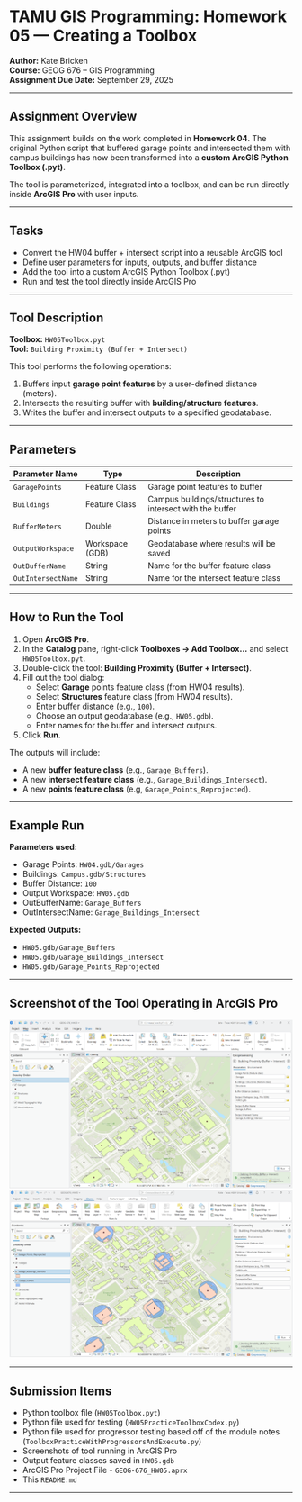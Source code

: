 # TAMU GIS Programming: Homework 05 — Creating a Toolbox

**Author:** Kate Bricken  
**Course:** GEOG 676 – GIS Programming  
**Assignment Due Date:** September 29, 2025  

---

## Assignment Overview

This assignment builds on the work completed in **Homework 04**. The original Python script that buffered garage points and intersected them with campus buildings has now been transformed into a **custom ArcGIS Python Toolbox (.pyt)**.  

The tool is parameterized, integrated into a toolbox, and can be run directly inside **ArcGIS Pro** with user inputs.  

---

## Tasks

- Convert the HW04 buffer + intersect script into a reusable ArcGIS tool  
- Define user parameters for inputs, outputs, and buffer distance  
- Add the tool into a custom ArcGIS Python Toolbox (.pyt)  
- Run and test the tool directly inside ArcGIS Pro  

---

## Tool Description

**Toolbox:** `HW05Toolbox.pyt`  
**Tool:** `Building Proximity (Buffer + Intersect)`  

This tool performs the following operations:  
1. Buffers input **garage point features** by a user-defined distance (meters).  
2. Intersects the resulting buffer with **building/structure features**.  
3. Writes the buffer and intersect outputs to a specified geodatabase.  

---

## Parameters

| Parameter Name     | Type            | Description                                              |
|--------------------|-----------------|----------------------------------------------------------|
| `GaragePoints`     | Feature Class   | Garage point features to buffer                          |
| `Buildings`        | Feature Class   | Campus buildings/structures to intersect with the buffer |
| `BufferMeters`     | Double          | Distance in meters to buffer garage points               |
| `OutputWorkspace`  | Workspace (GDB) | Geodatabase where results will be saved                  |
| `OutBufferName`    | String          | Name for the buffer feature class                        |
| `OutIntersectName` | String          | Name for the intersect feature class                     |

---

## How to Run the Tool

1. Open **ArcGIS Pro**.  
2. In the **Catalog** pane, right-click **Toolboxes → Add Toolbox…** and select `HW05Toolbox.pyt`.  
3. Double-click the tool: **Building Proximity (Buffer + Intersect)**.  
4. Fill out the tool dialog:  
   - Select **Garage** points feature class (from HW04 results).  
   - Select **Structures** feature class (from HW04 results).  
   - Enter buffer distance (e.g., `100`).  
   - Choose an output geodatabase (e.g., `HW05.gdb`).  
   - Enter names for the buffer and intersect outputs.  
5. Click **Run**.  

The outputs will include:  
- A new **buffer feature class** (e.g., `Garage_Buffers`).  
- A new **intersect feature class** (e.g., `Garage_Buildings_Intersect`).  
- A new **points feature class** (e.g, `Garage_Points_Reprojected`). 
---

## Example Run

**Parameters used:**  
- Garage Points: `HW04.gdb/Garages`  
- Buildings: `Campus.gdb/Structures`  
- Buffer Distance: `100`  
- Output Workspace: `HW05.gdb`  
- OutBufferName: `Garage_Buffers`  
- OutIntersectName: `Garage_Buildings_Intersect`  

**Expected Outputs:**  
- `HW05.gdb/Garage_Buffers`  
- `HW05.gdb/Garage_Buildings_Intersect`  
- `HW05.gdb/Garage_Points_Reprojected`

---

## Screenshot of the Tool Operating in ArcGIS Pro

![HW05 Screenshot #1](https://github.com/KTB2025/Bricken-Online-GEOG676-Fall2025/blob/4be347d15da83d5021507abcde6e67d4ef824516/Lab05/Bricken_GEOG676_HW5.png)
![HW05 Screenshot #2](https://github.com/KTB2025/Bricken-Online-GEOG676-Fall2025/blob/4be347d15da83d5021507abcde6e67d4ef824516/Lab05/Bricken_GEOG676_HW5_2.png)


---

## Submission Items

- Python toolbox file (`HW05Toolbox.pyt`)  
- Python file used for testing (`HW05PracticeToolboxCodex.py`)
- Python file used for progressor testing based off of the module notes (`ToolboxPracticeWithProgressorsAndExecute.py`)
- Screenshots of tool running in ArcGIS Pro 
- Output feature classes saved in `HW05.gdb`
- ArcGIS Pro Project File - `GEOG-676_HW05.aprx`
- This `README.md`  

---
